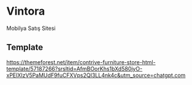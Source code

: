 # Vintora
Mobilya Satış Sitesi

## Template
https://themeforest.net/item/contrive-furniture-store-html-template/57187266?srsltid=AfmBOorKhs1bXd580jyO-xPElXIzV5PaMUdF9fuCFXVps2QI3LL4nk4c&utm_source=chatgpt.com